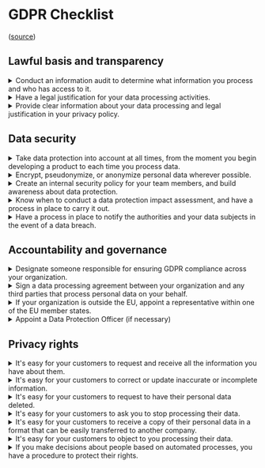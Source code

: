 # GDPR Checklist

([source](https://gdpr.eu/checklist/))

## Lawful basis and transparency

<details><summary>Conduct an information audit to determine what information you process and who has access to it.</summary>

**Findings**

Since this is a brand new, from-scratch project, there is no information to audit. Information collected can be inferred from the data model/architecture.

**Advice**

Write down what information is collected, where it is stored, and who has access to it when the application goes live.

</details>

<details><summary>Have a legal justification for your data processing activities.</summary>

**Findings**

Data processed is solely related to the application's functionality. No data is processed for any other reason.

**Advice**

This should fall under "legitimate interest" as the data is only used for the application's functionality.

</details>

<details><summary>Provide clear information about your data processing and legal justification in your privacy policy.</summary>

**Findings**

There is no privacy policy for ACUA.

**Advice**

Create and link a privacy policy that informs the customer that their data can be collected and what it can be used for. It must be presented to the user before data collection happens and must be in a human-readable format.

</details>

## Data security

<details><summary>Take data protection into account at all times, from the moment you begin developing a product to each time you process data.</summary>

**Findings**

Data protection was taken into account from the start of the project.

**Advice**

Stay sharp and keep data protection in mind at all times.

</details>

<details><summary>Encrypt, pseudonymize, or anonymize personal data wherever possible.</summary>

**Findings**

The personal data used within the application is the bare-minimum needed for the functioning of the application. It is not possible to pseudonymize or anonymize this data.

**Advice**

Give users the option to hide their names from other users, if, for example, repair requests or reservations are publicly visible.

</details>

<details><summary>Create an internal security policy for your team members, and build awareness about data protection.</summary>

**Findings**

There is no internal security policy for ACUA. Reading about data protection is done on a regular basis, driven by both curiousity and needing to know certain things for the sake of learning outcomes.

**Advice**

Create an internal security policy for ACUA.

</details>

<details><summary>Know when to conduct a data protection impact assessment, and have a process in place to carry it out.</summary>

**Findings**

I currently do not know when to conduct a data protection impact assessment and there is no process in place to carry it out.

**Advice**

Read up on when to conduct a data protection impact assessment and create a process to carry it out.

</details>

<details><summary>Have a process in place to notify the authorities and your data subjects in the event of a data breach.</summary>

**Findings**

There is currently no official procedure in place to notify the authorities and/or customers of a data breach.

**Advice**

Set up a procedure to notify the authorities and/or customers in the event of a data breach.

</details>

## Accountability and governance

<details><summary>Designate someone responsible for ensuring GDPR compliance across your organization.</summary>

**Findings**

Due to ACUA being a one-person project, there is no separate person responsible for GDPR compliance. Only myself, the developer, is responsible for GDPR compliance.

**Advice**

Appoint a person to be responsible for GDPR compliance when the business grows.

</details>

<details><summary>Sign a data processing agreement between your organization and any third parties that process personal data on your behalf.</summary>

**Findings**

ACUA does not use any third parties to process personal data. If and when it does, a data processing agreement will be signed, probably as part of the terms of service. This is because ACUA is (at the time of writing) too small to have a legal department or to warrant custom agreements.

**Advice**

Carefully read the terms of service when using third-party services to process personal data.

</details>

<details><summary>If your organization is outside the EU, appoint a representative within one of the EU member states.</summary>

**Findings**

ACUA operates wholly from within the EU.

**Advice**

No external, EU-based representative is necessary.

</details>

<details><summary>Appoint a Data Protection Officer (if necessary)</summary>

**Findings**

ACUA does not act as a public authority or do large-scale operations on personal or special data. When the business grows, a DPO may be necessary.

**Advice**

No DPO is needed until the company processes data on a large scale. ([source](https://gdpr.eu/data-protection-officer/)). Prepare for this eventuality.

</details>

## Privacy rights

<details><summary>It's easy for your customers to request and receive all the information you have about them.</summary>

**Findings**

There is currently no system in place for customers to request and receive all the information ACUA has about them.

**Advice**

Design and implement a mechanism that allows data take-out.

</details>

<details><summary>It's easy for your customers to correct or update inaccurate or incomplete information.</summary>

**Findings**

The architecture allows customers to update their information.

**Advice**

Assuming the UI is user-friendly, this should be fine.

</details>

<details><summary>It's easy for your customers to request to have their personal data deleted.</summary>

**Findings**

The architecture allows for data deletion, but it has not been implemented yet.

**Advice**

Implement data deletion.

</details>

<details><summary>It's easy for your customers to ask you to stop processing their data.</summary>

**Findings**

ACUA does not process data for any other reason than the application's functionality. If customers wish to stop using that functionality, they can request to have their account deleted.

**Advice**

No further action needed.

</details>

<details><summary>It's easy for your customers to receive a copy of their personal data in a format that can be easily transferred to another company.</summary>

**Findings**

Currently, data take-out is not yet implemented. When it is, data will be presented in a human-readable format that can also be processed by a computer, such as JSON.

**Advice**

Implement data take-out.

</details>

<details><summary>It's easy for your customers to object to you processing their data.</summary>

**Findings**

Since the only data that is processed is related to the application's functionality, there is no way to object to data processing without also objecting to the application's functionality. As such, if a customer wishes to object to data processing for the purposes of the application, they can either withold their data by not signing up, or by deleting their account.

**Advice**

No further action needed.

</details>

<details><summary>If you make decisions about people based on automated processes, you have a procedure to protect their rights.</summary>

**Findings**

There are no automated decisions about people, or decisions about people at all.

**Advice**

No further action is needed.

</details>
